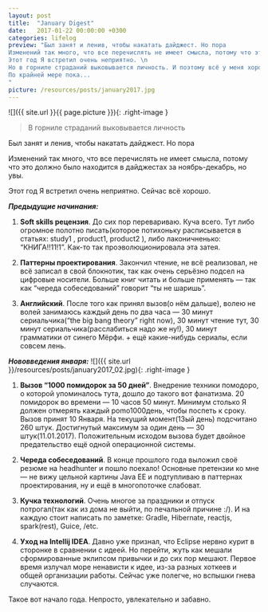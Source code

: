 ```yaml
---
layout: post
title:  "January Digest"
date:   2017-01-22 00:00:00 +0300
categories: lifelog
preview: "Был занят и ленив, чтобы накатать дайджест. Но пора
Изменений так много, что все перечислять не имеет смысла, потому что это должно было находится в дайджестах за ноябрь-декабрь, но увы.
Этот год Я встретил очень неприятно. \n
Но в горниле страданий выковывается личность. И поэтому всё у меня хорошо.
По крайней мере пока...
"
picture: /resources/posts/january2017.jpg
---
```

![]({{ site.url }}{{ page.picture }}){: .right-image }

> В горниле страданий выковывается личность

Был занят и ленив, чтобы накатать дайджест. Но пора

Изменений так много, что все перечислять не имеет смысла, потому что это должно было находится в дайджестах за ноябрь-декабрь, но увы.

Этот год Я встретил очень неприятно. Сейчас всё хорошо.


___Предыдущие начинания:___

1. **Soft skills рецензия**. До сих пор перевариваю. Куча всего. Тут либо огромное полотно писать(которое потихоньку расписывается в статьях: study1 , product1, product2 ), либо лаконичненько: “КНИГА!!11!1”. Как-то так проэволюционировала эта затея.

2. **Паттерны проектирования**.  Закончил чтение, не всё реализовал, не всё записал в свой блокнотик, так как очень серьёзно подсел на цифровые носители. Больше книг читать и больше применять — так как “череда собеседований” говорит “ты не шаришь”.

3. **Английский**. После того как принял вызов(о нём дальше), волею не волей занимаюсь каждый день по два часа — 30 минут сериальчика(“the big bang theory” right now), 30 минут чтение тут, 30 минут сериальчика(расслабиться надо же ну!), 30 минут грамматики от синего Мёрфи. + ещё какие-нибудь сериалы, если совсем лень.

___Нововведения января:___
![]({{ site.url }}/resources/posts/january2017_02.jpg){: .right-image }

1. **Вызов “1000 помидорок за 50 дней”**. Внедрение техники помодоро, о
которой упоминалось тута, дошло до такого вот фанатизма. 20 помидорок во времени — 10 часов 50 минут. Минимум столько Я должен отмерять каждый  pomo1000день, чтобы поспеть к сроку. Вызов принят 10 Января. На текущий момент(13ый день) подсчитано 260 штук. Достигнутый максимум за один день — 30 штук(11.01.2017). Положительным исходом вызова будет двойное предательство ещё одной операционной системы.

2. **Череда собеседований**. В конце прошлого года выложил своё резюме на headhunter и пошло поехало!  Основные претензии ко мне — не вижу цельной картины Java EE и подтупливаю в паттернах проектирования, ну и ещё в многопоточке слабоват.

3. **Кучка технологий**. Очень многое за праздники и отпуск потрогал(так как из дома не выйти, по печальной причине :/). И на каждую стоит написать по заметке: Gradle, Hibernate, reactjs, spark(rest), Guice, /etc.

4. **Уход на Intellij IDEA**. Давно уже признал, что Eclipse нервно курит в сторонке в сравнении с идеей. Но перейти, жуть как мешали сформированные эклипсом привычки и до сих пор мешают. Первое время излучал море ненависти к идее, из-за разных хоткеев и общей организации работы. Сейчас уже полегче, но вспышки гнева случаются.

Такое вот начало года. Непросто, увлекательно и забавно.
